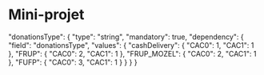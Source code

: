 # Mini-projet
"donationsType": {
		"type": "string",
		"mandatory": true,
		"dependency": {
			"field": "donationsType",
			"values": {
				"cashDelivery": {
					"CAC0": 1,
					"CAC1": 1
				},
				"FRUP": {
					"CAC0": 2,
					"CAC1": 1
				},
				"FRUP_MOZEL": {
					"CAC0": 2,
					"CAC1": 1
				},
                "FUFP": {
					"CAC0": 3,
					"CAC1": 1
				}
			}
		}
	}